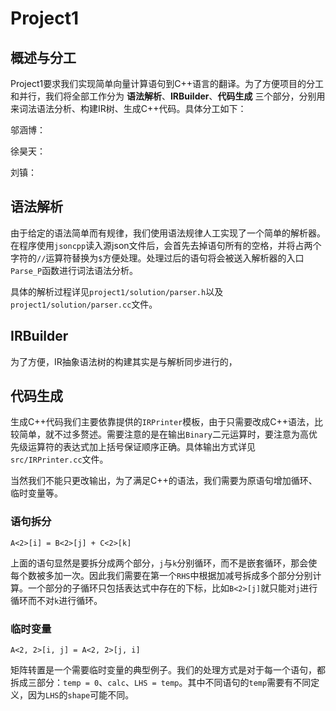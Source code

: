 # Project1 

## 概述与分工

Project1要求我们实现简单向量计算语句到C++语言的翻译。为了方便项目的分工和并行，我们将全部工作分为 __语法解析__、__IRBuilder__、__代码生成__ 三个部分，分别用来词法语法分析、构建IR树、生成C++代码。具体分工如下：

邬涵博：

徐昊天：

刘镇：

## 语法解析
由于给定的语法简单而有规律，我们使用语法规律人工实现了一个简单的解析器。在程序使用`jsoncpp`读入源json文件后，会首先去掉语句所有的空格，并将占两个字符的`//`运算符替换为`$`方便处理。处理过后的语句将会被送入解析器的入口`Parse_P`函数进行词法语法分析。

具体的解析过程详见`project1/solution/parser.h`以及`project1/solution/parser.cc`文件。

## IRBuilder
为了方便，IR抽象语法树的构建其实是与解析同步进行的，

## 代码生成

生成C++代码我们主要依靠提供的`IRPrinter`模板，由于只需要改成C++语法，比较简单，就不过多赘述。需要注意的是在输出`Binary`二元运算时，要注意为高优先级运算符的表达式加上括号保证顺序正确。具体输出方式详见`src/IRPrinter.cc`文件。

当然我们不能只更改输出，为了满足C++的语法，我们需要为原语句增加循环、临时变量等。

### 语句拆分

```
A<2>[i] = B<2>[j] + C<2>[k]
```

上面的语句显然是要拆分成两个部分，`j`与`k`分别循环，而不是嵌套循环，那会使每个数被多加一次。因此我们需要在第一个`RHS`中根据加减号拆成多个部分分别计算。一个部分的子循环只包括表达式中存在的下标，比如`B<2>[j]`就只能对`j`进行循环而不对`k`进行循环。

### 临时变量

```
A<2, 2>[i, j] = A<2, 2>[j, i]
```

矩阵转置是一个需要临时变量的典型例子。我们的处理方式是对于每一个语句，都拆成三部分：`temp = 0`、`calc`、`LHS = temp`。其中不同语句的`temp`需要有不同定义，因为`LHS`的`shape`可能不同。
